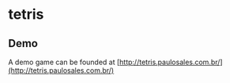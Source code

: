 # tetris

## Demo

A demo game can be founded at [http://tetris.paulosales.com.br/](http://tetris.paulosales.com.br/)
